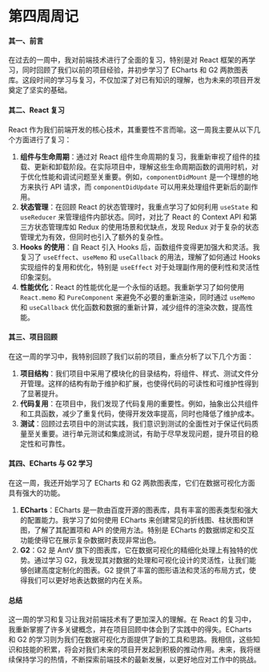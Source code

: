 # 第四周周记

#### 其一、前言

在过去的一周中，我对前端技术进行了全面的复习，特别是对 React 框架的再学习，同时回顾了我们以前的项目经验，并初步学习了 ECharts 和 G2 两款图表库。这段时间的学习与复习，不仅加深了对已有知识的理解，也为未来的项目开发奠定了坚实的基础。

#### 其二、React 复习

React 作为我们前端开发的核心技术，其重要性不言而喻。这一周我主要从以下几个方面进行了复习：

1. **组件与生命周期**：通过对 React 组件生命周期的复习，我重新审视了组件的挂载、更新和卸载阶段。在实际项目中，理解这些生命周期函数的调用时机，对于优化性能和调试问题至关重要。例如，`componentDidMount` 是一个理想的地方来执行 API 请求，而 `componentDidUpdate` 可以用来处理组件更新后的副作用。
2. **状态管理**：在回顾 React 的状态管理时，我重点学习了如何利用 `useState` 和 `useReducer` 来管理组件内部状态。同时，对比了 React 的 Context API 和第三方状态管理库如 Redux 的使用场景和优缺点，发现 Redux 对于复杂的状态管理尤为有效，但同时也引入了额外的复杂性。
3. **Hooks 的使用**：自 React 引入 Hooks 后，函数组件变得更加强大和灵活。我复习了 `useEffect`、`useMemo` 和 `useCallback` 的用法，理解了如何通过 Hooks 实现组件的复用和优化，特别是 `useEffect` 对于处理副作用的便利性和灵活性印象深刻。
4. **性能优化**：React 的性能优化是一个永恒的话题。我重新学习了如何使用 `React.memo` 和 `PureComponent` 来避免不必要的重新渲染，同时通过 `useMemo` 和 `useCallback` 优化函数和数据的重新计算，减少组件的渲染次数，提高性能。

#### 其三、项目回顾

在这一周的学习中，我特别回顾了我们以前的项目，重点分析了以下几个方面：

1. **项目结构**：我们项目中采用了模块化的目录结构，将组件、样式、测试文件分开管理。这样的结构有助于维护和扩展，也使得代码的可读性和可维护性得到了显著提升。
2. **代码复用**：在项目中，我们发现了代码复用的重要性。例如，抽象出公共组件和工具函数，减少了重复代码，使得开发效率提高，同时也降低了维护成本。
3. **测试**：回顾过去项目中的测试实践，我们意识到测试的全面性对于保证代码质量至关重要。进行单元测试和集成测试，有助于尽早发现问题，提升项目的稳定性和可靠性。

#### 其四、ECharts 与 G2 学习

在这一周，我还开始学习了 ECharts 和 G2 两款图表库，它们在数据可视化方面具有强大的功能。

1. **ECharts**：ECharts 是一款由百度开源的图表库，具有丰富的图表类型和强大的配置能力。我学习了如何使用 ECharts 来创建常见的折线图、柱状图和饼图，了解了其配置项和 API 的使用方法。特别是 ECharts 的数据绑定和交互功能使得它在展示复杂数据时表现非常出色。
2. **G2**：G2 是 AntV 旗下的图表库，它在数据可视化的精细化处理上有独特的优势。通过学习 G2，我发现其对数据的处理和可视化设计的灵活性，让我们能够创建高度定制化的图表。G2 提供了丰富的图形语法和灵活的布局方式，使得我们可以更好地表达数据的内在关系。

#### 总结

这一周的学习和复习让我对前端技术有了更加深入的理解。在 React 的复习中，我重新掌握了许多关键概念，并在项目回顾中体会到了实践中的得失。ECharts 和 G2 的学习则为我们在数据可视化方面提供了新的工具和思路。我相信，这些知识和技能的积累，将会对我们未来的项目开发起到积极的推动作用。未来，我将继续保持学习的热情，不断探索前端技术的最新发展，以更好地应对工作中的挑战。
